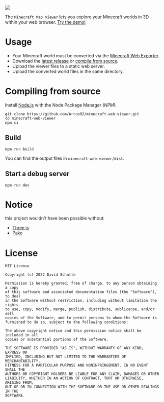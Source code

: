 ![](.github/images/minecraft-web-viewer.png)

The `Minecraft Map Viewer` lets you explore your Minecraft worlds in 3D within your web browser.
[Try the demo!](https://3dmap.david-schulte.de/#w=world&tx=196&tz=382.4&cx=155&cy=93.7&cz=402.6)

# Usage

- Your Minecraft world must be converted via the [Minecraft Web Exporter](https://github.com/Arcus92/minecraft-web-exporter).
- Download the [latest release](https://github.com/Arcus92/minecraft-web-viewer/releases) or [compile from source](#compile-from-source).
- Upload the viewer files to a static web server.
- Upload the converted world files in the same directory.

# Compiling from source

Install [Node.js](https://nodejs.org/) with the Node Package Manager *(NPM)*.

```shell
git clone https://github.com/Arcus92/minecraft-web-viewer.git
cd minecraft-web-viewer
npm ci
```

## Build

```shell
npm run build
```

You can find the output files in `minecraft-web-viewer/dist`.

## Start a debug server

```shell
npm run dev
```

# Notice

this project wouldn't have been possible without:
- [Three.js](https://github.com/mrdoob/three.js/)
- [Pako](https://github.com/nodeca/pako)

# License

```text
MIT License

Copyright (c) 2022 David Schulte

Permission is hereby granted, free of charge, to any person obtaining a copy
of this software and associated documentation files (the "Software"), to deal
in the Software without restriction, including without limitation the rights
to use, copy, modify, merge, publish, distribute, sublicense, and/or sell
copies of the Software, and to permit persons to whom the Software is
furnished to do so, subject to the following conditions:

The above copyright notice and this permission notice shall be included in all
copies or substantial portions of the Software.

THE SOFTWARE IS PROVIDED "AS IS", WITHOUT WARRANTY OF ANY KIND, EXPRESS OR
IMPLIED, INCLUDING BUT NOT LIMITED TO THE WARRANTIES OF MERCHANTABILITY,
FITNESS FOR A PARTICULAR PURPOSE AND NONINFRINGEMENT. IN NO EVENT SHALL THE
AUTHORS OR COPYRIGHT HOLDERS BE LIABLE FOR ANY CLAIM, DAMAGES OR OTHER
LIABILITY, WHETHER IN AN ACTION OF CONTRACT, TORT OR OTHERWISE, ARISING FROM,
OUT OF OR IN CONNECTION WITH THE SOFTWARE OR THE USE OR OTHER DEALINGS IN THE
SOFTWARE.
```